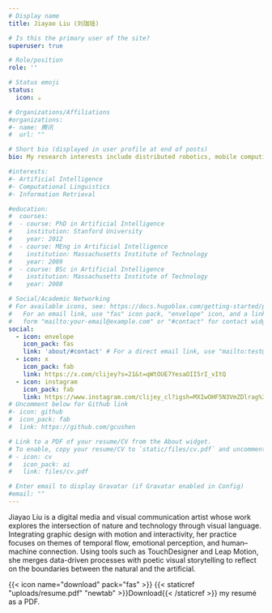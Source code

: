 ```yaml
---
# Display name
title: Jiayao Liu (刘珈瑶)

# Is this the primary user of the site?
superuser: true

# Role/position
role: ''

# Status emoji
status:
  icon: ☕️

# Organizations/Affiliations
#organizations:
#- name: 腾讯
#  url: ""

# Short bio (displayed in user profile at end of posts)
bio: My research interests include distributed robotics, mobile computing and programmable matter.

#interests:
#- Artificial Intelligence
#- Computational Linguistics
#- Information Retrieval

#education:
#  courses:
#  - course: PhD in Artificial Intelligence
#    institution: Stanford University
#    year: 2012
#  - course: MEng in Artificial Intelligence
#    institution: Massachusetts Institute of Technology
#    year: 2009
#  - course: BSc in Artificial Intelligence
#    institution: Massachusetts Institute of Technology
#    year: 2008

# Social/Academic Networking
# For available icons, see: https://docs.hugoblox.com/getting-started/page-builder/#icons
#   For an email link, use "fas" icon pack, "envelope" icon, and a link in the
#   form "mailto:your-email@example.com" or "#contact" for contact widget.
social:
  - icon: envelope
    icon_pack: fas
    link: 'about/#contact' # For a direct email link, use "mailto:test@example.org".
  - icon: x
    icon_pack: fab
    link: https://x.com/clijey?s=21&t=qWtOUE7YesaOII5rI_vItQ
  - icon: instagram
    icon_pack: fab
    link: https://www.instagram.com/clijey_cl?igsh=MXIwOHF5N3VmZDlrag%3D%3D&utm_source=qr
# Uncomment below for Github link
#- icon: github
#  icon_pack: fab
#  link: https://github.com/gcushen

# Link to a PDF of your resume/CV from the About widget.
# To enable, copy your resume/CV to `static/files/cv.pdf` and uncomment the lines below.
# - icon: cv
#   icon_pack: ai
#   link: files/cv.pdf

# Enter email to display Gravatar (if Gravatar enabled in Config)
#email: ""
---
```


Jiayao Liu is a digital media and visual communication artist whose work explores the intersection of nature and technology through visual language. Integrating graphic design with motion and interactivity, her practice focuses on themes of temporal flow, emotional perception, and human–machine connection. Using tools such as TouchDesigner and Leap Motion, she merges data-driven processes with poetic visual storytelling to reflect on the boundaries between the natural and the artificial.



{{< icon name="download" pack="fas" >}} {{< staticref "uploads/resume.pdf" "newtab" >}}Download{{< /staticref >}} my resumé as a PDF.
